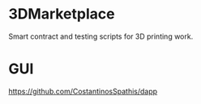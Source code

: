 # 3DMarketplace
Smart contract and testing scripts for 3D printing work.

# GUI
https://github.com/CostantinosSpathis/dapp

